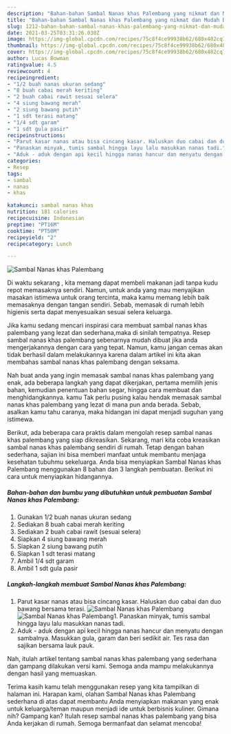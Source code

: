 ```yaml
---
description: "Bahan-bahan Sambal Nanas khas Palembang yang nikmat dan Mudah Dibuat"
title: "Bahan-bahan Sambal Nanas khas Palembang yang nikmat dan Mudah Dibuat"
slug: 1212-bahan-bahan-sambal-nanas-khas-palembang-yang-nikmat-dan-mudah-dibuat
date: 2021-03-25T03:31:26.030Z
image: https://img-global.cpcdn.com/recipes/75c8f4ce99938b62/680x482cq70/sambal-nanas-khas-palembang-foto-resep-utama.jpg
thumbnail: https://img-global.cpcdn.com/recipes/75c8f4ce99938b62/680x482cq70/sambal-nanas-khas-palembang-foto-resep-utama.jpg
cover: https://img-global.cpcdn.com/recipes/75c8f4ce99938b62/680x482cq70/sambal-nanas-khas-palembang-foto-resep-utama.jpg
author: Lucas Bowman
ratingvalue: 4.5
reviewcount: 4
recipeingredient:
- "1/2 buah nanas ukuran sedang"
- "8 buah cabai merah keriting"
- "2 buah cabai rawit sesuai selera"
- "4 siung bawang merah"
- "2 siung bawang putih"
- "1 sdt terasi matang"
- "1/4 sdt garam"
- "1 sdt gula pasir"
recipeinstructions:
- "Parut kasar nanas atau bisa cincang kasar. Haluskan duo cabai dan duo bawang bersama terasi."
- "Panaskan minyak, tumis sambal hingga layu lalu masukkan nanas tadi."
- "Aduk - aduk dengan api kecil hingga nanas hancur dan menyatu dengan sambalnya. Masukkan gula, garam dan beri sedikit air. Tes rasa dan sajikan bersama lauk pauk."
categories:
- Resep
tags:
- sambal
- nanas
- khas

katakunci: sambal nanas khas 
nutrition: 181 calories
recipecuisine: Indonesian
preptime: "PT16M"
cooktime: "PT50M"
recipeyield: "2"
recipecategory: Lunch

---
```



![Sambal Nanas khas Palembang](https://img-global.cpcdn.com/recipes/75c8f4ce99938b62/680x482cq70/sambal-nanas-khas-palembang-foto-resep-utama.jpg)

Di waktu  sekarang , kita memang dapat membeli makanan jadi tanpa kudu repot memasaknya sendiri. Namun, untuk anda yang mau menyajikan masakan istimewa untuk orang tercinta, maka kamu memang lebih baik memasaknya dengan tangan sendiri. Sebab, memasak di rumah lebih higienis serta dapat menyesuaikan sesuai selera keluarga.

Jika kamu sedang mencari inspirasi cara membuat sambal nanas khas palembang yang lezat dan sederhana,maka di sinilah tempatnya. Resep sambal nanas khas palembang  sebenarnya mudah dibuat jika anda mengerjakannya dengan cara yang tepat. Namun, kamu jangan cemas akan tidak berhasil dalam melakukannya 
karena dalam artikel ini kita akan membahas sambal nanas khas palembang dengan seksama.  



Nah buat anda yang ingin memasak sambal nanas khas palembang yang enak, ada beberapa langkah yang dapat dikerjakan, pertama memilih jenis bahan, kemudian penentuan bahan segar, hingga cara membuat dan menghidangkannya. kamu Tak perlu pusing kalau hendak memasak sambal nanas khas palembang yang lezat di mana pun anda berada. Sebab, asalkan kamu  tahu caranya, maka hidangan ini dapat menjadi suguhan yang istimewa.

Berikut, ada beberapa cara praktis  dalam mengolah resep sambal nanas khas palembang yang siap dikreasikan. Sekarang, mari kita coba kreasikan sambal nanas khas palembang sendiri di rumah. Tetap dengan bahan sederhana, sajian ini bisa memberi manfaat untuk membantu menjaga kesehatan tubuhmu sekeluarga. Anda bisa menyiapkan Sambal Nanas khas Palembang menggunakan 8 bahan dan 3 langkah pembuatan. Berikut ini cara untuk menyiapkan hidangannya.

<!--inarticleads1-->

##### Bahan-bahan dan bumbu yang dibutuhkan untuk pembuatan Sambal Nanas khas Palembang:

1. Gunakan 1/2 buah nanas ukuran sedang
1. Sediakan 8 buah cabai merah keriting
1. Sediakan 2 buah cabai rawit (sesuai selera)
1. Siapkan 4 siung bawang merah
1. Siapkan 2 siung bawang putih
1. Siapkan 1 sdt terasi matang
1. Ambil 1/4 sdt garam
1. Ambil 1 sdt gula pasir




<!--inarticleads2-->

##### Langkah-langkah membuat Sambal Nanas khas Palembang:

1. Parut kasar nanas atau bisa cincang kasar. Haluskan duo cabai dan duo bawang bersama terasi.
<img src="https://img-global.cpcdn.com/steps/10b906bea7876b83/160x128cq70/sambal-nanas-khas-palembang-langkah-memasak-1-foto.jpg" alt="Sambal Nanas khas Palembang"><img src="https://img-global.cpcdn.com/steps/02857a12a45276d0/160x128cq70/sambal-nanas-khas-palembang-langkah-memasak-1-foto.jpg" alt="Sambal Nanas khas Palembang">1. Panaskan minyak, tumis sambal hingga layu lalu masukkan nanas tadi.
1. Aduk - aduk dengan api kecil hingga nanas hancur dan menyatu dengan sambalnya. Masukkan gula, garam dan beri sedikit air. Tes rasa dan sajikan bersama lauk pauk.




Nah, itulah artikel tentang  sambal nanas khas palembang  yang sederhana dan gampang dilakukan versi kami. Semoga anda mampu melakukannya dengan hasil yang memuaskan. 

Terima kasih kamu telah menggunakan resep yang kita tampilkan di halaman ini. Harapan kami, olahan  Sambal Nanas khas Palembang sederhana di atas dapat membantu Anda menyiapkan makanan yang enak untuk keluarga/teman maupun menjadi ide untuk berbisnis kuliner. Gimana nih? Gampang kan? Itulah resep sambal nanas khas palembang yang bisa Anda kerjakan di rumah. Semoga bermanfaat dan selamat mencoba!


